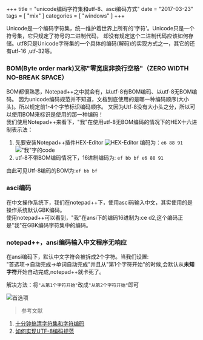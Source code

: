 +++
title = "unicode编码字符集和utf-8、asci编码方式"
date = "2017-03-23"
tags = [ "mix" ]
categories = [ "windows" ]
+++

Unicode是一个编码字符集，统一维护着世界上所有的'字符'。Unicode只是一个符号集，它只规定了符号的二进制代码，
却没有规定这个二进制代码应该如何存储。utf8只是Unicode字符集的一个具体的编码(解码)的实现方式之一，其它的还有utf-16
,utf-32等。
<!--more-->
### BOM(Byte order mark)又称"零宽度非换行空格"（ZERO WIDTH NO-BREAK SPACE）

BOM都很熟悉，Notepad++之中就会有，以utf-8有BOM编码、以utf-8无BOM编码。
因为unicode编码规范并不知道，文档到底使用的是哪一种编码顺序(大小头)。所以规定前1-4个字节标识编码顺序。
又因为Utf-8没有大小头之分，所以可以使用BOM来标识是使用的那一种编码！  
我们使用Notepad++来看下，"我"在使用utf-8无BOM编码的情况下的HEX十六进制表示法：

1. 先要安装Notepad++插件HEX-Editor
![HEX-Editor](../../pictures/QQ20170323212337.png)
编码为：`e6 88 91`
!["我"字的code](../../pictures/QQ20170323212712.png)
2. utf-8不带BOM编码情况下，16进制编码为: `ef bb bf e6 88 91`

由此可见Utf-8编码的BOM为:`ef bb bf`

### asci编码
在中文操作系统下，我们在notepad++下，使用asci码输入中文，其实使用的是操作系统默认GBK编码。  
使用notepad++可以看到，"我"在ansi下的编码16进制为:ce d2,这个编码正是"我"在GBK编码字符集中的编码。

### notepad++，ansi编码输入中文程序无响应
在ansi编码下，默认中文字符会被拆成2个字符。当我们设置:  
"首选项->自动完成->单词自动完成"并且从"第1个字符开始"的时候,会默认从**未知字符**开始自动完成,notepad++就卡死了。
 
解决方法：将`"从第1个字符开始"`改成`"从第2个字符开始"`即可

![首选项](../../pictures/QQ20170323220207.png)

> 参考文献

1. [十分钟搞清字符集和字符编码](http://cenalulu.github.io/linux/character-encoding/)
1. [如何实现UTF-8编码规范](http://www.ietf.org/rfc/rfc3629.txt)
